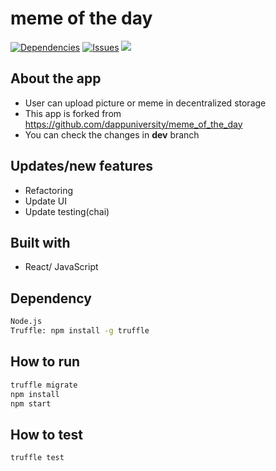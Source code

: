 # meme of the day

[![Dependencies](https://img.shields.io/david/sunnysingh/sunnysingh.io.svg?style=for-the-badge)](https://david-dm.org/jes14/meme_of_the_day) [![Issues](https://img.shields.io/github/issues/sunnysingh/sunnysingh.io.svg?style=for-the-badge)](https://github.com/jes14/meme_of_the_day/issues) [![](https://img.shields.io/github/issues-pr/sunnysingh/sunnysingh.io.svg?style=for-the-badge)](https://github.com/jes14/meme_of_the_day/pulls)

## About the app

- User can upload picture or meme in decentralized storage
- This app is forked from https://github.com/dappuniversity/meme_of_the_day
- You can check the changes in **dev** branch

## Updates/new features

- Refactoring
- Update UI
- Update testing(chai)

## Built with

- React/ JavaScript

## Dependency

```sh
Node.js
Truffle: npm install -g truffle
```

## How to run

```sh
truffle migrate
npm install
npm start
```

## How to test

```sh
truffle test
```
